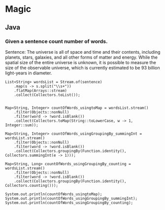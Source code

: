 # Magic

## Java

### Given a sentence count number of words.
Sentence: The universe is all of space and time and their contents, including planets, stars, galaxies, and all other forms of matter and energy. While the spatial size of the entire universe is unknown, it is possible to measure the size of the observable universe, which is currently estimated to be 93 billion light-years in diameter.

```
List<String> wordsList = Stream.of(sentence)
    .map(s -> s.split("\\s+"))
    .flatMap(Arrays::stream)
    .collect(Collectors.toList());


Map<String, Integer> countOfWords_usingtoMap = wordsList.stream()
    .filter(Objects::nonNull)
    .filter(word -> !word.isBlank())
    .collect(Collectors.toMap(String::toLowerCase, w -> 1, Integer::sum));

Map<String, Integer> countOfWords_usingGroupingBy_summingInt = wordsList.stream()
    .filter(Objects::nonNull)
    .filter(word -> !word.isBlank())
    .collect(Collectors.groupingBy(Function.identity(), Collectors.summingInt(e -> 1)));

Map<String, Long> countOfWords_usingGroupingBy_counting = wordsList.stream()
    .filter(Objects::nonNull)
    .filter(word -> !word.isBlank())
    .collect(Collectors.groupingBy(Function.identity(), Collectors.counting()));

System.out.println(countOfWords_usingtoMap);
System.out.println(countOfWords_usingGroupingBy_summingInt);
System.out.println(countOfWords_usingGroupingBy_counting);
```

